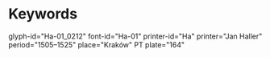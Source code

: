 # Keywords
glyph-id="Ha-01_0212"
font-id="Ha-01"
printer-id="Ha"
printer="Jan Haller"
period="1505–1525"
place="Kraków"
PT plate="164"
